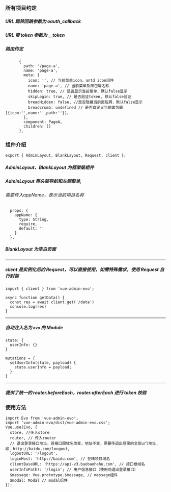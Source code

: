 ### 所有项目约定

##### URL 跳转回跳参数为 oauth_callback

##### URL 带 token 参数为 \_\_token
##### 路由约定
```
      {
        path: '/page-a',
        name: 'page-a',
        meta: {
          icon: '', // 当前菜单icon，antd icon组件
          name: 'page-a', // 当前菜单及面包屑名称
          hidden: true, // 是否显示当前菜单，默认false显示
          skipLogin: true, // 是否验证token, 默认false验证
          breadHidden: false, //是否隐藏当前面包屑，默认false显示
          breadcrumb: undefined // 是否自定义当前面包屑[{icon:'',name:'',path:''}]，
        },
        component: PageA,
        children: []
      },
```

### 组件介绍

```
export { AdminLayout, BlankLayout, Request, client };
```

##### AdminLayout、BlankLayout 为框架级组件

##### AdminLayout 带头部导航和左侧菜单,
###### 需要传入appName，表示当前项目名称
```
  props: {
    appName: {
      type: String,
      require,
      default: ''
    }
  },
```


##### BlankLayout 为空白页面

---

##### client 是实例化后的 Request，可以直接使用，如需特殊需求，使用 Request 自行封装

```
import { client } from 'vue-admin-evo';

async function getData() {
  const res = await client.get('/data')
  console.log(res)
}
```

---

##### 自动注入名为 `evo` 的 Module

```
state: {
  userInfo: {}
}

mutations = {
  setUserInfo(state, payload) {
    state.userInfo = payload;
  }
}
```

---

##### 提供了统一的 router.beforeEach，router.afterEach 进行 token 校验

### 使用方法

```
import Evo from 'vue-admin-evo';
import 'vue-admin-evo/dist/vue-admin-evo.css';
Vue.use(Evo, {
  store, //传入store
  router, // 传入router
  // 退出登录接口地址，若接口跟域名改变，地址不变，需要传退出登录的全部url地址,如：http://baidu.com/lougout,
  logoutURL: '/logout',
  loginHost: 'http://baidu.com', // 登陆项目域名
  clientBaseURL: 'https://api-v3.baobaohehu.com', // 接口根域名
  userInfoPath?: '/login'; // 用户信息接口（使用同退出登录接口）
  $message: Vue.prototype.$message, // message组件
  $modal: Modal // modal组件
});
```
